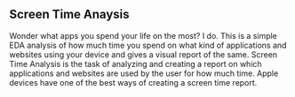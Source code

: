 ## Screen Time Anaysis

Wonder what apps you spend your life on the most? I do. This is a simple EDA analysis of how much time you spend
on what kind of applications and websites using your device and gives a visual report of the same.
Screen Time Analysis is the task of analyzing and creating a report on which applications and websites are used by the user for how much time. Apple devices have one of the best ways of creating a screen time report.

